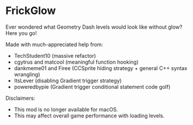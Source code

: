 # FrickGlow
Ever wondered what Geometry Dash levels would look like without glow? Here you go!

Made with much-appreciated help from:
- TechStudent10 (massive refactor)
- cgytrus and matcool (meaningful function hooking)
- dankmeme01 and Firee (CCSprite hiding strategy + general C++ syntax wrangling)
- ItsLever (disabling Gradient trigger strategy)
- poweredbypie (Gradient trigger conditional statement code golf)

Disclaimers:
- This mod is no longer available for macOS.
- This may affect overall game performance with loading levels.